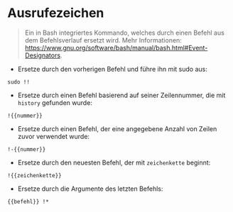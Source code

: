 # Ausrufezeichen

> Ein in Bash integriertes Kommando, welches durch einen Befehl aus dem Befehlsverlauf ersetzt wird.
> Mehr Informationen: <https://www.gnu.org/software/bash/manual/bash.html#Event-Designators>.

- Ersetze durch den vorherigen Befehl und führe ihn mit sudo aus:

`sudo !!`

- Ersetze durch einen Befehl basierend auf seiner Zeilennummer, die mit `history` gefunden wurde:

`!{{nummer}}`

- Ersetze durch einen Befehl, der eine angegebene Anzahl von Zeilen zuvor verwendet wurde:

`!-{{nummer}}`

- Ersetze durch den neuesten Befehl, der mit `zeichenkette` beginnt:

`!{{zeichenkette}}`

- Ersetze durch die Argumente des letzten Befehls:

`{{befehl}} !*`
